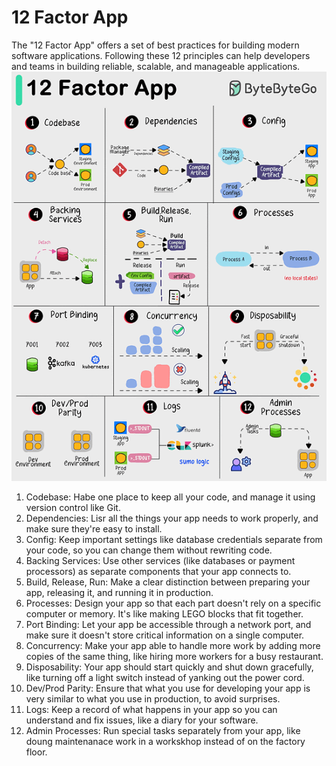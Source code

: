 # 12 Factor App
The "12 Factor App" offers a set of best practices for building modern software applications. Following these 12 principles can help developers and teams in building reliable, scalable, and manageable applications.
![alt text](image-3.png)
1. Codebase:
Habe one place to keep all your code, and manage it using version control like Git.
2. Dependencies:
Lisr all the things your app needs to work properly, and make sure they're easy to install.
3. Config:
Keep important settings like database credentials separate from your code, so you can change them without rewriting code.
4. Backing Services:
Use other services (like databases or payment processors) as separate components that your app connects to.
5. Build, Release, Run:
Make a clear distinction between preparing your app, releasing it, and running it in production.
6. Processes:
Design your app so that each part doesn't rely on a specific computer or memory. It's like making LEGO blocks that fit together.
7. Port Binding:
Let your app be accessible through a network port, and make sure it doesn't store critical information on a single computer.
8. Concurrency:
Make your app able to handle more work by adding more copies of the same thing, like hiring more workers for a busy restaurant.
9. Disposability:
Your app should start quickly and shut down gracefully, like turning off a light switch instead of yanking out the power cord.
10. Dev/Prod Parity:
Ensure that what you use for developing your app is very similar to what you use in production, to avoid surprises.
11. Logs:
Keep a record of what happens in your app so you can understand and fix issues, like a diary for your software.
12. Admin Processes:
Run special tasks separately from your app, like doung maintenanace work in a workskhop instead of on the factory floor.
